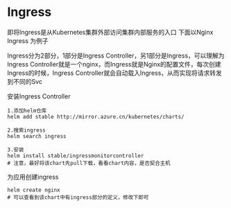 # Ingress
即将Ingress是从Kubernetes集群外部访问集群内部服务的入口
下面以Nginx Ingress 为例子

Ingress分为2部分，1部分是Ingress Controller，另1部分是Ingress，可以理解为Ingress Controller就是一个nginx，而Ingress就是Nginx的配置文件，每次创建Ingress的时候，Ingress Controller就会自动载入Ingress，从而实现将请求转发到不同的Svc

安装Ingress Controller
``` 
1.添加helm仓库
helm add stable	http://mirror.azure.cn/kubernetes/charts/

2.搜索ingress
helm search ingress

3.安装
helm install stable/ingressmonitorcontroller
# 注意，最好将该chart先pull下载，看看chart内容，是否契合主机
```

为应用创建ingress
```
helm create nginx
# 可以查看到该chart中有ingress部分的定义，修改下即可


